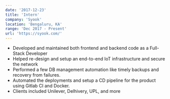 ```yaml
---
date: '2017-12-23'
title: 'Intern'
company: 'Syook'
location: 'Bengaluru, KA'
range: 'Dec 2017 - Present'
url: 'https://syook.com/'
---
```


- Developed and maintained both frontend and backend code as a Full-Stack Developer
- Helped re-design and setup an end-to-end IoT infrastructure and secure the network
- Performed a few DB management automation like timely backups and recovery from failures.
- Automated the deployments and setup a CD pipeline for the product using Gitlab CI and Docker.
- Clients included Unilever, Delhivery, UPL, and more
